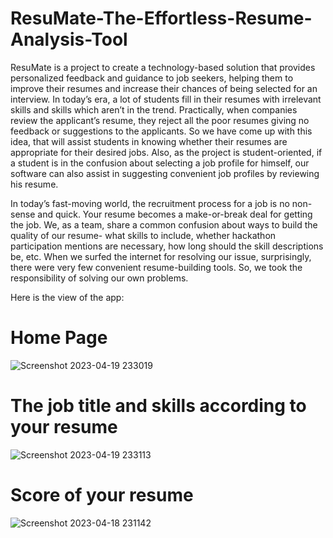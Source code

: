 # ResuMate-The-Effortless-Resume-Analysis-Tool

ResuMate is a project to create a technology-based solution that provides personalized feedback and guidance to job seekers, 
helping them to improve their resumes and increase their chances of being selected for an interview.
In today’s era, a lot of students fill in their resumes with irrelevant skills and skills which aren’t in the trend. 
Practically, when companies review the applicant’s resume, they reject all the poor resumes giving no feedback or suggestions to the applicants. 
So we have come up with this idea, that will assist students in knowing whether their resumes are appropriate for their desired jobs. 
Also, as the project is student-oriented, if a student is in the confusion about selecting a job profile for himself, our software 
can also assist in suggesting convenient job profiles by reviewing his resume.

In today’s fast-moving world, the recruitment process for a job is no non-sense and quick. 
Your resume becomes a make-or-break deal for getting the job. 
We, as a team, share a common confusion about ways to build the quality of our resume- what skills to include,
whether hackathon participation mentions are necessary, how long should the skill descriptions be, etc.
When we surfed the internet for resolving our issue, surprisingly, there were very few convenient resume-building tools. 
So, we took the responsibility of solving our own problems.

Here is the view of the app:

# Home Page 

![Screenshot 2023-04-19 233019](https://user-images.githubusercontent.com/99025242/233205982-dd8082dd-3758-4a40-9b55-75c1aea8b386.png)

# The job title and skills according to your resume

![Screenshot 2023-04-19 233113](https://user-images.githubusercontent.com/99025242/233205991-6108e1b2-2ee8-4750-89bb-bf1a9fe66a31.png)

# Score of your resume

![Screenshot 2023-04-18 231142](https://user-images.githubusercontent.com/99025242/233205972-5b4fee98-39ec-40d0-8785-cf4f189c175d.png)
